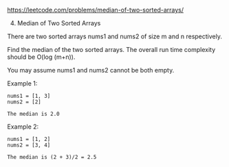 https://leetcode.com/problems/median-of-two-sorted-arrays/

4. Median of Two Sorted Arrays

There are two sorted arrays nums1 and nums2 of size m and n respectively.

Find the median of the two sorted arrays. The overall run time complexity should be O(log (m+n)).

You may assume nums1 and nums2 cannot be both empty.

Example 1:

    nums1 = [1, 3]
    nums2 = [2]

    The median is 2.0
    
Example 2:

    nums1 = [1, 2]
    nums2 = [3, 4]

    The median is (2 + 3)/2 = 2.5